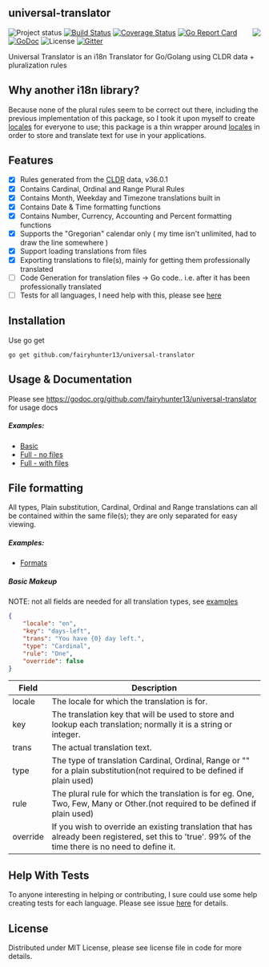 ## universal-translator
<img align="right" src="https://raw.githubusercontent.com/fairyhunter13/universal-translator/master/logo.png">![Project status](https://img.shields.io/badge/version-0.18.0-green.svg)
[![Build Status](https://travis-ci.org/fairyhunter13/universal-translator.svg?branch=master)](https://travis-ci.org/fairyhunter13/universal-translator)
[![Coverage Status](https://coveralls.io/repos/github/fairyhunter13/universal-translator/badge.svg)](https://coveralls.io/github/fairyhunter13/universal-translator)
[![Go Report Card](https://goreportcard.com/badge/github.com/fairyhunter13/universal-translator)](https://goreportcard.com/report/github.com/fairyhunter13/universal-translator)
[![GoDoc](https://godoc.org/github.com/fairyhunter13/universal-translator?status.svg)](https://godoc.org/github.com/fairyhunter13/universal-translator)
![License](https://img.shields.io/dub/l/vibe-d.svg)
[![Gitter](https://badges.gitter.im/fairyhunter13/universal-translator.svg)](https://gitter.im/fairyhunter13/universal-translator?utm_source=badge&utm_medium=badge&utm_campaign=pr-badge)

Universal Translator is an i18n Translator for Go/Golang using CLDR data + pluralization rules

Why another i18n library?
--------------------------
Because none of the plural rules seem to be correct out there, including the previous implementation of this package,
so I took it upon myself to create [locales](https://github.com/go-playground/locales) for everyone to use; this package 
is a thin wrapper around [locales](https://github.com/go-playground/locales) in order to store and translate text for 
use in your applications.

Features
--------
- [x] Rules generated from the [CLDR](http://cldr.unicode.org/index/downloads) data, v36.0.1
- [x] Contains Cardinal, Ordinal and Range Plural Rules
- [x] Contains Month, Weekday and Timezone translations built in
- [x] Contains Date & Time formatting functions
- [x] Contains Number, Currency, Accounting and Percent formatting functions
- [x] Supports the "Gregorian" calendar only ( my time isn't unlimited, had to draw the line somewhere )
- [x] Support loading translations from files
- [x] Exporting translations to file(s), mainly for getting them professionally translated
- [ ] Code Generation for translation files -> Go code.. i.e. after it has been professionally translated
- [ ] Tests for all languages, I need help with this, please see [here](https://github.com/go-playground/locales/issues/1)

Installation
-----------

Use go get 

```shell
go get github.com/fairyhunter13/universal-translator
```

Usage & Documentation
-------

Please see https://godoc.org/github.com/fairyhunter13/universal-translator for usage docs

##### Examples:

- [Basic](https://github.com/fairyhunter13/universal-translator/tree/master/_examples/basic)
- [Full - no files](https://github.com/fairyhunter13/universal-translator/tree/master/_examples/full-no-files)
- [Full - with files](https://github.com/fairyhunter13/universal-translator/tree/master/_examples/full-with-files)

File formatting
--------------
All types, Plain substitution, Cardinal, Ordinal and Range translations can all be contained within the same file(s);
they are only separated for easy viewing.

##### Examples:

- [Formats](https://github.com/fairyhunter13/universal-translator/tree/master/_examples/file-formats)

##### Basic Makeup
NOTE: not all fields are needed for all translation types, see [examples](https://github.com/fairyhunter13/universal-translator/tree/master/_examples/file-formats)
```json
{
    "locale": "en",
    "key": "days-left",
    "trans": "You have {0} day left.",
    "type": "Cardinal",
    "rule": "One",
    "override": false
}
```
|Field|Description|
|---|---|
|locale|The locale for which the translation is for.|
|key|The translation key that will be used to store and lookup each translation; normally it is a string or integer.|
|trans|The actual translation text.|
|type|The type of translation Cardinal, Ordinal, Range or "" for a plain substitution(not required to be defined if plain used)|
|rule|The plural rule for which the translation is for eg. One, Two, Few, Many or Other.(not required to be defined if plain used)|
|override|If you wish to override an existing translation that has already been registered, set this to 'true'. 99% of the time there is no need to define it.|

Help With Tests
---------------
To anyone interesting in helping or contributing, I sure could use some help creating tests for each language.
Please see issue [here](https://github.com/go-playground/locales/issues/1) for details.

License
------
Distributed under MIT License, please see license file in code for more details.
